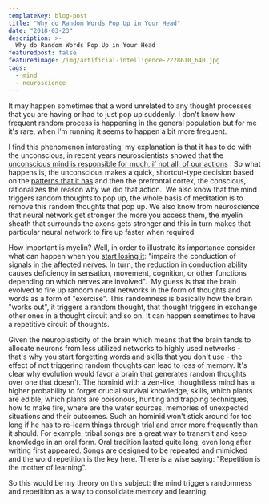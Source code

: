 ```yaml
---
templateKey: blog-post
title: "Why do Random Words Pop Up in Your Head"
date: "2018-03-23"
description: >-
  Why do Random Words Pop Up in Your Head
featuredpost: false
featuredimage: /img/artificial-intelligence-2228610_640.jpg
tags:
  - mind
  - neuroscience
---
```


It may happen sometimes that a word unrelated to any thought processes that you are having or had to just pop up suddenly. I don't know how frequent random process is happening in the general population but for me it's rare, when I'm running it seems to happen a bit more frequent.

I find this phenomenon interesting, my explanation is that it has to do with the unconscious, in recent years neuroscientists showed that the [unconscious mind is responsible for much, if not all, of our actions](https://en.wikipedia.org/wiki/Neuroscience_of_free_will) . So what happens is, the unconscious makes a quick, shortcut-type decision based on the [patterns that it has](https://stefantesoi.com/book-review-how-to-create-a-mind-by-ray-kurzweil/) and then the prefrontal cortex, the conscious, rationalizes the reason why we did that action.  We also know that the mind triggers random thoughts to pop up, the whole basis of meditation is to remove this random thoughts that pop up. We also know from neuroscience that neural network get stronger the more you access them, the myelin sheath that surrounds the axons gets stronger and this in turn makes that particular neural network to fire up faster when required.

How important is myelin? Well, in order to illustrate its importance consider what can happen when you [start losing it](https://en.wikipedia.org/wiki/Demyelinating_disease): "impairs the conduction of signals in the affected nerves. In turn, the reduction in conduction ability causes deficiency in sensation, movement, cognition, or other functions depending on which nerves are involved".  My guess is that the brain evolved to fire up random neural networks in the form of thoughts and words as a form of "exercise". This randomness is basically how the brain "works out", it triggers a random thought, that thought triggers in exchange other ones in a thought circuit and so on. It can happen sometimes to have a repetitive circuit of thoughts.

Given the neuroplasticity of the brain which means that the brain tends to allocate neurons from less utilized networks to highly used networks - that's why you start forgetting words and skills that you don't use - the effect of not triggering random thoughts can lead to loss of memory. It's clear why evolution would favor a brain that generates random thoughts over one that doesn't. The hominid with a zen-like, thoughtless mind has a higher probability to forget crucial survival knowledge, skills, which plants are edible, which plants are poisonous, hunting and trapping techniques, how to make fire, where are the water sources, memories of unexpected situations and their outcomes. Such an hominid won't stick around for too long if he has to re-learn things through trial and error more frequently than it should. For example, tribal songs are a great way to transmit and keep knowledge in an oral form. Oral tradition lasted quite long, even long after writing first appeared. Songs are designed to be repeated and mimicked and the word repetition is the key here. There is a wise saying: "Repetition is the mother of learning".

So this would be my theory on this subject: the mind triggers randomness and repetition as a way to consolidate memory and learning.
